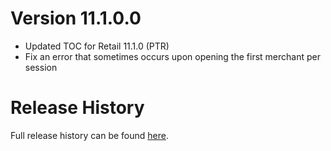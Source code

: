 # Version 11.1.0.0

- Updated TOC for Retail 11.1.0 (PTR)
- Fix an error that sometimes occurs upon opening the first merchant per session

# Release History

Full release history can be found [here](https://github.com/kstange/MerchantPlus/wiki/Release-Notes).

